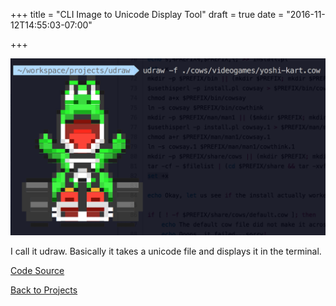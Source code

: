 +++
title = "CLI Image to Unicode Display Tool"
draft = true
date = "2016-11-12T14:55:03-07:00"

+++

![udraw](/img/projects/udraw.png)

I call it udraw. Basically it takes a unicode file and displays it in the terminal.

[Code Source](https://github.com/berto/udraw)

[Back to Projects](/projects)
